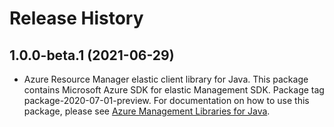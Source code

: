 # Release History

## 1.0.0-beta.1 (2021-06-29)

- Azure Resource Manager elastic client library for Java. This package contains Microsoft Azure SDK for elastic Management SDK.  Package tag package-2020-07-01-preview. For documentation on how to use this package, please see [Azure Management Libraries for Java](https://aka.ms/azsdk/java/mgmt).
